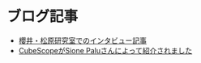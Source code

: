 # ブログ記事
- [櫻井・松原研究室でのインタビュー記事](https://www.dm.sanken.osaka-u.ac.jp/interview_kota/)
- [CubeScopeがSione Paluさんによって紹介されました](https://www.linkedin.com/posts/sione-palu-3803b0bb_python-multilinearalgebra-activity-7049203114280665088-K1i5?utm_source=share&utm_medium=member_desktop)